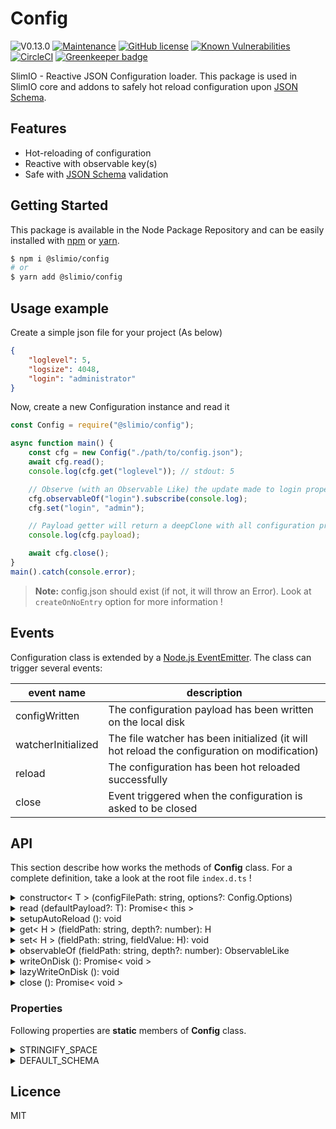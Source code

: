 # Config

![V0.13.0](https://img.shields.io/badge/version-0.13.0-blue.svg)
[![Maintenance](https://img.shields.io/badge/Maintained%3F-yes-green.svg)](https://github.com/SlimIO/Config/commit-activity)
[![GitHub license](https://img.shields.io/github/license/Naereen/StrapDown.js.svg)](https://github.com/SlimIO/Config/blob/master/LICENSE)
[![Known Vulnerabilities](https://snyk.io/test/github/SlimIO/Config/badge.svg?targetFile=package.json)](https://snyk.io/test/github/SlimIO/Config?targetFile=package.json)
[![CircleCI](https://circleci.com/gh/SlimIO/Config/tree/master.svg?style=svg)](https://circleci.com/gh/SlimIO/Config/tree/master) [![Greenkeeper badge](https://badges.greenkeeper.io/SlimIO/Config.svg)](https://greenkeeper.io/)

SlimIO - Reactive JSON Configuration loader. This package is used in SlimIO core and addons to safely hot reload configuration upon [JSON Schema](https://json-schema.org/).

## Features

- Hot-reloading of configuration
- Reactive with observable key(s)
- Safe with [JSON Schema](https://json-schema.org/) validation

## Getting Started

This package is available in the Node Package Repository and can be easily installed with [npm](https://docs.npmjs.com/getting-started/what-is-npm) or [yarn](https://yarnpkg.com).

```bash
$ npm i @slimio/config
# or
$ yarn add @slimio/config
```

## Usage example

Create a simple json file for your project (As below)

```json
{
    "loglevel": 5,
    "logsize": 4048,
    "login": "administrator"
}
```

Now, create a new Configuration instance and read it

```js
const Config = require("@slimio/config");

async function main() {
    const cfg = new Config("./path/to/config.json");
    await cfg.read();
    console.log(cfg.get("loglevel")); // stdout: 5

    // Observe (with an Observable Like) the update made to login property
    cfg.observableOf("login").subscribe(console.log);
    cfg.set("login", "admin");

    // Payload getter will return a deepClone with all configuration properties
    console.log(cfg.payload);

    await cfg.close();
}
main().catch(console.error);
```

> **Note:** config.json should exist (if not, it will throw an Error). Look at `createOnNoEntry` option for more information !

## Events
Configuration class is extended by a [Node.js EventEmitter](https://nodejs.org/api/events.html). The class can trigger several events:

| event name | description |
| --- | --- |
| configWritten | The configuration payload has been written on the local disk |
| watcherInitialized | The file watcher has been initialized (it will hot reload the configuration on modification) |
| reload | The configuration has been hot reloaded successfully |
| close | Event triggered when the configuration is asked to be closed |

## API
This section describe how works the methods of **Config** class. For a complete definition, take a look at the root file `index.d.ts` !

<details><summary>constructor< T > (configFilePath: string, options?: Config.Options)</summary>
<br />

Create a new Config Object:
```js
const cfg = new Config("./path/to/file.json", {
    createOnNoEntry: true,
    autoReload: true
});
```

Available options are:

| name | type | default value | description |
| --- | --- | --- | --- |
| createOnNoEntry | boolean | false | Create the file with default payload value if he doesn't exist on the local disk |
| writeOnSet | boolean | false | Write the file on the disk after each time .set() is called |
| autoReload | boolean | false | Setup hot reload of the configuration file |
| reloadDelay | number | 500ms | The delay to wait before hot reloading the configuration, it's a security to avoid event spamming |
| defaultSchema | plainObject | null | The default JSON Schema for the configuration |

> **Note**: When no schema is provided, it will search for a file prefixed by `.schema` with the same config name.

</details>

<details><summary>read (defaultPayload?: T): Promise< this ></summary>
<br />

Will trigger and read the local configuration (on disk). A default `payload` value can be provided in case the file doesn't exist !

```js
const { strictEqual } = require("assert");

const cfg = new Config("./path/to/file.json");
strictEqual(cfg.configHasBeenRead, false); // true
await cfg.read();
strictEqual(cfg.configHasBeenRead, true); // true
```

Retriggering the method will made an hot-reload of all properties. For a cold reload you will have to close the configuration before.

> **Warning** When the file doesn't exist, the configuration is written at the next loop iteration (with lazyWriteOnDisk).

<p align="center"><img src="https://i.imgur.com/uMY4DZV.png" height="500"></p>

</details>

<details><summary>setupAutoReload (): void</summary>
<br />

Setup hot reload (with a file watcher). This method is automatically triggered if the Configuration has been created with the option `autoReload` set to true.

We use the package [node-watch](https://www.npmjs.com/package/node-watch) to achieve the hot reload.
</details>

<details><summary>get< H > (fieldPath: string, depth?: number): H</summary>
<br />

Get a value from a key (fieldPath). For example, let take a json payload with a root `foo` field.
```js
const cfg = new Config("./path/to/file.json");
await cfg.read();
const fooValue = cfg.get("foo");
```

> Under the hood the method work with `lodash.get` function.

If the retrieved value is a JavaScript object, you can limit the depth by setting `depth` option.
</details>

<details><summary>set< H > (fieldPath: string, fieldValue: H): void</summary>
<br />

Set a given field in the configuration.

```js
const cfg = new Config("./config.json", {
    createOnNoEntry: true
});

await cfg.read({ foo: "bar" });
cfg.set("foo", "hello world!");
await cfg.writeOnDisk();
```

> Under the hood the method work with `lodash.set` function.

</details>

<details><summary>observableOf (fieldPath: string, depth?: number): ObservableLike</summary>
<br />

Observe a given configuration key with an Observable Like object!

```js
const { writeFile } = require("fs").promises;
const cfg = new Config("./config.json", {
    autoReload: true,
    createOnNoEntry: true
});
await cfg.read({ foo: "bar" });

// Observe initial and next value(s) of foo
cfg.observableOf("foo").subscribe(console.log);

// Re-write local config file
const newPayload = { foo: "world" };
await writeFile("./config.json", JSON.stringify(newPayload, null, 4));
```
</details>

<details><summary>writeOnDisk (): Promise< void ></summary>
<br />

Write the configuration on the disk.
</details>

<details><summary>lazyWriteOnDisk (): void</summary>
<br />

Write the configuration on the disk (only at the next event-loop iteration). Use the event `configWritten` to known when the configuration will be written.

```js
const cfg = new Config("./config.json", {
    createOnNoEntry: true
});
await cfg.read();
cfg.once("configWritten", () => {
    console.log("Configuration written!");
});
cfg.lazyWriteOnDisk();
```

</details>

<details><summary>close (): Promise< void ></summary>
<br />

Close (and write on disk) the configuration (it will close the watcher and complete/clean all active observers subscribers).
</details>

### Properties
Following properties are **static** members of **Config** class.

<details><summary>STRINGIFY_SPACE</summary>
The `STRINGIFY_SPACE` property allow you to redine the espace used internaly for `JSON.stringify` method. The default value is **4**.
</details>

<details><summary>DEFAULT_SCHEMA</summary>
The `DEFAULT_SCHEMA` property allow you to redefine the default schema that should be applied if no schema is provided when constructor is triggered!

The default value is the following Object:
```js
{
    title: "CONFIG",
    additionalProperties: true
}
```
</details>

## Licence
MIT

